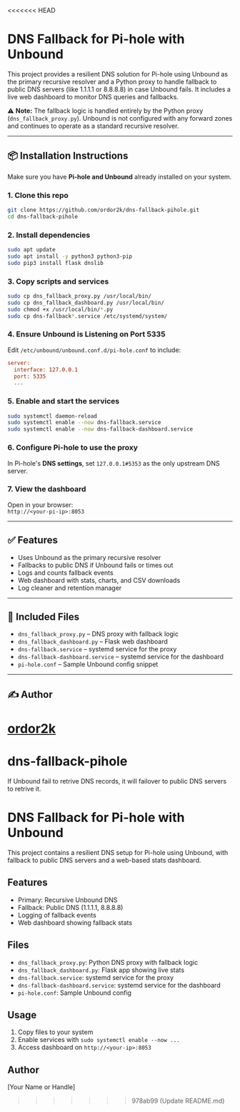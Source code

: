 <<<<<<< HEAD
# DNS Fallback for Pi-hole with Unbound

This project provides a resilient DNS solution for Pi-hole using Unbound as the primary recursive resolver and a Python proxy to handle fallback to public DNS servers (like 1.1.1.1 or 8.8.8.8) in case Unbound fails. It includes a live web dashboard to monitor DNS queries and fallbacks.

⚠️ **Note:** The fallback logic is handled entirely by the Python proxy (`dns_fallback_proxy.py`). Unbound is not configured with any forward zones and continues to operate as a standard recursive resolver.

---

## 📦 Installation Instructions

Make sure you have **Pi-hole and Unbound** already installed on your system.

### 1. Clone this repo

```bash
git clone https://github.com/ordor2k/dns-fallback-pihole.git
cd dns-fallback-pihole
```

### 2. Install dependencies

```bash
sudo apt update
sudo apt install -y python3 python3-pip
sudo pip3 install flask dnslib
```

### 3. Copy scripts and services

```bash
sudo cp dns_fallback_proxy.py /usr/local/bin/
sudo cp dns_fallback_dashboard.py /usr/local/bin/
sudo chmod +x /usr/local/bin/*.py
sudo cp dns-fallback*.service /etc/systemd/system/
```

### 4. Ensure Unbound is Listening on Port 5335

Edit `/etc/unbound/unbound.conf.d/pi-hole.conf` to include:

```ini
server:
  interface: 127.0.0.1
  port: 5335
  ...
```

### 5. Enable and start the services

```bash
sudo systemctl daemon-reload
sudo systemctl enable --now dns-fallback.service
sudo systemctl enable --now dns-fallback-dashboard.service
```

### 6. Configure Pi-hole to use the proxy

In Pi-hole's **DNS settings**, set `127.0.0.1#5353` as the only upstream DNS server.

### 7. View the dashboard

Open in your browser:  
`http://<your-pi-ip>:8053`

---

## ✅ Features

- Uses Unbound as the primary recursive resolver
- Fallbacks to public DNS if Unbound fails or times out
- Logs and counts fallback events
- Web dashboard with stats, charts, and CSV downloads
- Log cleaner and retention manager

---

## 📁 Included Files

- `dns_fallback_proxy.py` – DNS proxy with fallback logic
- `dns_fallback_dashboard.py` – Flask web dashboard
- `dns-fallback.service` – systemd service for the proxy
- `dns-fallback-dashboard.service` – systemd service for the dashboard
- `pi-hole.conf` – Sample Unbound config snippet

---

## ✍️ Author

[ordor2k](https://github.com/ordor2k)
=======
# dns-fallback-pihole
If Unbound fail to retrive DNS records, it will failover to public DNS servers to retrive it.

# DNS Fallback for Pi-hole with Unbound

This project contains a resilient DNS setup for Pi-hole using Unbound, with fallback to public DNS servers and a web-based stats dashboard.

## Features
- Primary: Recursive Unbound DNS
- Fallback: Public DNS (1.1.1.1, 8.8.8.8)
- Logging of fallback events
- Web dashboard showing fallback stats

## Files
- `dns_fallback_proxy.py`: Python DNS proxy with fallback logic
- `dns_fallback_dashboard.py`: Flask app showing live stats
- `dns-fallback.service`: systemd service for the proxy
- `dns-fallback-dashboard.service`: systemd service for the dashboard
- `pi-hole.conf`: Sample Unbound config

## Usage
1. Copy files to your system
2. Enable services with `sudo systemctl enable --now ...`
3. Access dashboard on `http://<your-ip>:8053`

## Author
[Your Name or Handle]
>>>>>>> 978ab99 (Update README.md)
